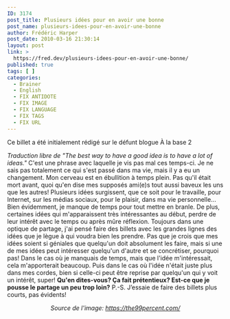 ```yaml
---
ID: 3174
post_title: Plusieurs idées pour en avoir une bonne
post_name: plusieurs-idees-pour-en-avoir-une-bonne
author: Frédéric Harper
post_date: 2010-03-16 21:30:14
layout: post
link: >
  https://fred.dev/plusieurs-idees-pour-en-avoir-une-bonne/
published: true
tags: [ ]
categories:
  - Brainer
  - English
  - FIX ANTIDOTE
  - FIX IMAGE
  - FIX LANGUAGE
  - FIX TAGS
  - FIX URL
---
```

<div id="deadblog">
  Ce billet a été initialement rédigé sur le défunt blogue À la base 2
</div>

*Traduction libre de "The best way to have a good idea is to have a lot of ideas."* C'est une phrase avec laquelle je vis pas mal ces temps-ci. Je ne sais pas totalement ce qui s'est passé dans ma vie, mais il y a eu un changement. Mon cerveau est en ébullition à temps plein. Pas qu'il était mort avant, quoi qu'en dise mes supposés ami(e)s tout aussi baveux les uns que les autres! Plusieurs idées surgissent, que ce soit pour le travaille, pour Internet, sur les médias sociaux, pour le plaisir, dans ma vie personnelle... Bien évidemment, je manque de temps pour tout mettre en branle. De plus, certaines idées qui m'apparaissent très intéressantes au début, perdre de leur intérêt avec le temps ou après mûre réflexion. Toujours dans une optique de partage, j'ai pensé faire des billets avec les grandes lignes des idées que je lègue à qui voudra bien les prendre. Pas que je crois que mes idées soient si géniales que quelqu'un doit absolument les faire, mais si une de mes idées peut intéresser quelqu'un d'autre et se concrétiser, pourquoi pas! Dans le cas où je manquais de temps, mais que l'idée m'intéressait, cela m'apporterait beaucoup. Puis dans le cas où l'idée n'était juste plus dans mes cordes, bien si celle-ci peut être reprise par quelqu'un qui y voit un intérêt, super! **Qu'en dites-vous? Ça fait prétentieux? Est-ce que je pousse le partage un peu trop loin?** P.-S. J’essaie de faire des billets plus courts, pas évidents! <p style="text-align: center;">
  <em>Source de l'image: <a title="Site Web de l'image" href="https://the99percent.com/">https://the99percent.com/</a></em>
</p>